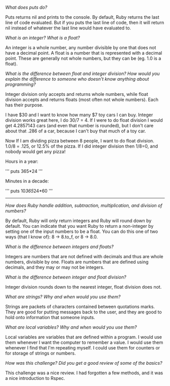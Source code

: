 *What does puts do?*

Puts returns nil and prints to the console. By default, Ruby returns the last line of code evaluated. But if you puts the last line of code, then it will return nil instead of whatever the last line would have evaluated to.

*What is an integer? What is a float?*

An integer is a whole number, any number divisible by one that does not have a decimal point. A float is a number that is represented with a decimal point. These are generally not whole numbers, but they can be (eg. 1.0 is a float).

*What is the difference between float and integer division? How would you explain the difference to someone who doesn't know anything about programming?*

Integer division only accepts and returns whole numbers, while float division accepts and returns floats (most often not whole numbers). Each has their purpose.

I have $30 and I want to know how many $7 toy cars I can buy. Integer division works great here, I do 30/7 = 4. If I were to do float division I would get 4.2857143 cars (and even that number is rounded), but I don't care about that .286 of a car, because I can't buy that much of a toy car.

Now If I am dividing pizza between 8 people, I want to do float division. 1.0/8 = .125, or 12.5% of the pizza. If I did integer division then 1/8=0, and nobody would get any pizza!

Hours in a year:

'''
puts 365*24
'''

Minutes in a decade:

'''
puts 10*365*24*60
'''

***

*How does Ruby handle addition, subtraction, multiplication, and division of numbers?*

By default, Ruby will only return integers and Ruby will round down by default. You can indicate that you want Ruby to return a non-integer by setting one of the input numbers to be a float. You can do this one of two ways (that I know of): 8 -> 8.to_f, or 8 -> 8.0.

*What is the difference between integers and floats?*

Integers are numbers that are not defined with decimals and thus are whole numbers, divisible by one. Floats are numbers that are defined using decimals, and they may or may not be integers.

*What is the difference between integer and float division?*

Integer division rounds down to the nearest integer, float division does not.

*What are strings? Why and when would you use them?*

Strings are packets of characters contained between quotations marks. They are good for putting messages back to the user, and they are good to hold onto information that someone inputs.

*What are local variables? Why and when would you use them?*

Local variables are variables that are defined within a program. I would use them whenever I want the computer to remember a value. I would use them whenever I find that I'm repeating myself. I could use them for counters or for storage of strings or numbers.

*How was this challenge? Did you get a good review of some of the basics?*

This challenge was a nice review. I had forgotten a few methods, and it was a nice introduction to Rspec.